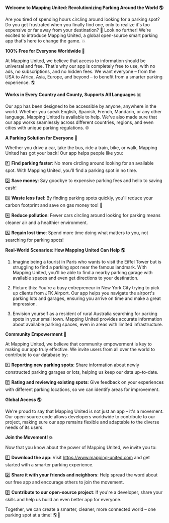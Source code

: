 **Welcome to Mapping United: Revolutionizing Parking Around the World 🌎**

Are you tired of spending hours circling around looking for a parking spot? Do you get frustrated when you finally find one, only to realize it's too expensive or far away from your destination? 🤯 Look no further! We're excited to introduce Mapping United, a global open-source smart parking app that's here to change the game. 💥

**100% Free for Everyone Worldwide 🌟**

At Mapping United, we believe that access to information should be universal and free. That's why our app is completely free to use, with no ads, no subscriptions, and no hidden fees. We want everyone – from the USA to Africa, Asia, Europe, and beyond – to benefit from a smarter parking experience. 🌎

**Works in Every Country and County, Supports All Languages 📊**

Our app has been designed to be accessible by anyone, anywhere in the world. Whether you speak English, Spanish, French, Mandarin, or any other language, Mapping United is available to help. We've also made sure that our app works seamlessly across different countries, regions, and even cities with unique parking regulations. 🌐

**A Parking Solution for Everyone 🚗**

Whether you drive a car, take the bus, ride a train, bike, or walk, Mapping United has got your back! Our app helps people like you:

1️⃣ **Find parking faster**: No more circling around looking for an available spot. With Mapping United, you'll find a parking spot in no time.

2️⃣ **Save money**: Say goodbye to expensive parking fees and hello to saving cash!

3️⃣ **Waste less fuel**: By finding parking spots quickly, you'll reduce your carbon footprint and save on gas money too! 🌿

4️⃣ **Reduce pollution**: Fewer cars circling around looking for parking means cleaner air and a healthier environment.

5️⃣ **Regain lost time**: Spend more time doing what matters to you, not searching for parking spots!

**Real-World Scenarios: How Mapping United Can Help 🌎**

1. Imagine being a tourist in Paris who wants to visit the Eiffel Tower but is struggling to find a parking spot near the famous landmark. With Mapping United, you'll be able to find a nearby parking garage with available spaces and even get directions to your destination.

2. Picture this: You're a busy entrepreneur in New York City trying to pick up clients from JFK Airport. Our app helps you navigate the airport's parking lots and garages, ensuring you arrive on time and make a great impression.

3. Envision yourself as a resident of rural Australia searching for parking spots in your small town. Mapping United provides accurate information about available parking spaces, even in areas with limited infrastructure.

**Community Empowerment 🤝**

At Mapping United, we believe that community empowerment is key to making our app truly effective. We invite users from all over the world to contribute to our database by:

1️⃣ **Reporting new parking spots**: Share information about newly constructed parking garages or lots, helping us keep our data up-to-date.

2️⃣ **Rating and reviewing existing spots**: Give feedback on your experiences with different parking locations, so we can identify areas for improvement.

**Global Access 🌎**

We're proud to say that Mapping United is not just an app – it's a movement. Our open-source code allows developers worldwide to contribute to our project, making sure our app remains flexible and adaptable to the diverse needs of its users.

**Join the Movement! 💥**

Now that you know about the power of Mapping United, we invite you to:

1️⃣ **Download the app**: Visit https://www.mapping-united.com and get started with a smarter parking experience.

2️⃣ **Share it with your friends and neighbors**: Help spread the word about our free app and encourage others to join the movement.

3️⃣ **Contribute to our open-source project**: If you're a developer, share your skills and help us build an even better app for everyone.

Together, we can create a smarter, cleaner, more connected world – one parking spot at a time! 🌎💚